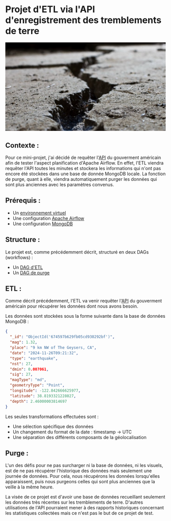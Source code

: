 # Projet d'ETL via l'API d'enregistrement des tremblements de terre


![Earthquake](images/earthquake.png)


## Contexte :

Pour ce mini-projet, j'ai décidé de requêter l'[API](https://earthquake.usgs.gov/fdsnws/event/1/) du gouverment américain afin de tester l'aspect planification d'Apache Airflow. En effet, l'ETL viendra requêter l'API toutes les minutes et stockera les informations qui n'ont pas encore été stockées dans une base de donnée MongoDB locale. La fonction de purge, quant à elle, viendra automatiquement purger les données qui sont plus anciennes avec les paramètres convenus.


## Prérequis :

* Un [environnement virtuel](https://docs.python.org/3/library/venv.html)
* Une configuration [Apache Airflow](https://airflow.apache.org/)
* Une configuration [MongoDB](https://www.mongodb.com/)


## Structure :

Le projet est, comme précédemment décrit, structuré en deux DAGs (workflows) :
* Un [DAG d'ETL](https://github.com/Aubin65/earthquake_etl/blob/main/DAGs/etl.py)
* Un [DAG de purge](https://github.com/Aubin65/earthquake_etl/blob/main/DAGs/purge.py)


## ETL :

Comme décrit précédemment, l'ETL va venir requêter l'[API](https://earthquake.usgs.gov/fdsnws/event/1/) du gouverment américain pour récupérer les données dont nous avons besoin.

Les données sont stockées sous la forme suivante dans la base de données MongoDB :

```json
{
  "_id": "ObjectId('674597b629fb05cd930292bf')",
  "mag": 1.32,
  "place": "9 km NW of The Geysers, CA",
  "date": "2024-11-26T09:21:32",
  "type": "earthquake",
  "nst": 27,
  "dmin": 0.007061,
  "sig": 27,
  "magType": "md",
  "geometryType": "Point",
  "longitude": -122.842666625977,
  "latitude": 38.8193321228027,
  "depth": 2.46000003814697
}
```

Les seules transformations effectuées sont :
* Une sélection spécifique des données
* Un changement du format de la date : timestamp -> UTC
* Une séparation des différents composants de la géolocalisation


## Purge :

L'un des défis pour ne pas surcharger ni la base de données, ni les visuels, est de ne pas récupérer l'historique des données mais seulement une journée de données. Pour cela, nous récupérons les données lorsqu'elles apparaissent, puis nous purgeons celles qui sont plus anciennes que la veille à la même heure.

La visée de ce projet est d'avoir une base de données recueillant seulement les données très récentes sur les tremblements de terre. D'autres utilisations de l'API pourraient mener à des rapports historiques concernant les statistiques collectées mais ce n'est pas le but de ce projet de test.